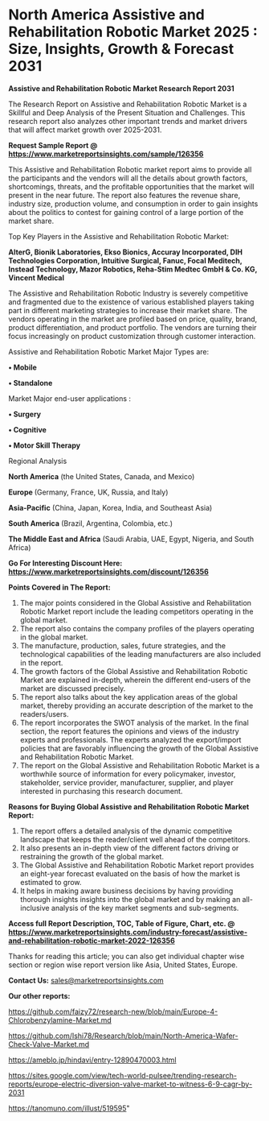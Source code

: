 # North America Assistive and Rehabilitation Robotic Market 2025 : Size, Insights, Growth & Forecast 2031

<strong>Assistive and Rehabilitation Robotic Market Research Report 2031</strong>

The Research Report on Assistive and Rehabilitation Robotic Market is a Skillful and Deep Analysis of the Present Situation and Challenges. This research report also analyzes other important trends and market drivers that will affect market growth over 2025-2031.

<strong>Request Sample Report @ <a href=https://www.marketreportsinsights.com/sample/126356>https://www.marketreportsinsights.com/sample/126356</a></strong>

This Assistive and Rehabilitation Robotic market report aims to provide all the participants and the vendors will all the details about growth factors, shortcomings, threats, and the profitable opportunities that the market will present in the near future. The report also features the revenue share, industry size, production volume, and consumption in order to gain insights about the politics to contest for gaining control of a large portion of the market share.

Top Key Players in the Assistive and Rehabilitation Robotic Market:

<strong>AlterG, Bionik Laboratories, Ekso Bionics, Accuray Incorporated, DIH Technologies Corporation, Intuitive Surgical, Fanuc, Focal Meditech, Instead Technology, Mazor Robotics, Reha-Stim Medtec GmbH & Co. KG, Vincent Medical</strong>

The Assistive and Rehabilitation Robotic Industry is severely competitive and fragmented due to the existence of various established players taking part in different marketing strategies to increase their market share. The vendors operating in the market are profiled based on price, quality, brand, product differentiation, and product portfolio. The vendors are turning their focus increasingly on product customization through customer interaction.

Assistive and Rehabilitation Robotic Market Major Types are:

<strong>• Mobile

• Standalone</strong>

Market Major end-user applications :

<strong>• Surgery

• Cognitive

• Motor Skill Therapy</strong>

Regional Analysis

</u><strong><b>North America</b></strong> (the United States, Canada, and Mexico)

<strong><b>Europe </b></strong>(Germany, France, UK, Russia, and Italy)

<strong><b>Asia-Pacific</b></strong> (China, Japan, Korea, India, and Southeast Asia)

<strong><b>South America</b></strong> (Brazil, Argentina, Colombia, etc.)

<strong><b>The Middle East and Africa</b></strong> (Saudi Arabia, UAE, Egypt, Nigeria, and South Africa)

<strong>Go For Interesting Discount Here: <a href=https://www.marketreportsinsights.com/discount/126356>https://www.marketreportsinsights.com/discount/126356</a></strong>

<strong>Points Covered in The Report:</strong>
<ol>
  <li>The major points considered in the Global Assistive and Rehabilitation Robotic Market report include the leading competitors operating in the global market.</li>
  <li>The report also contains the company profiles of the players operating in the global market.</li>
  <li>The manufacture, production, sales, future strategies, and the technological capabilities of the leading manufacturers are also included in the report.</li>
  <li>The growth factors of the Global Assistive and Rehabilitation Robotic Market are explained in-depth, wherein the different end-users of the market are discussed precisely.</li>
  <li>The report also talks about the key application areas of the global market, thereby providing an accurate description of the market to the readers/users.</li>
  <li>The report incorporates the SWOT analysis of the market. In the final section, the report features the opinions and views of the industry experts and professionals. The experts analyzed the export/import policies that are favorably influencing the growth of the Global Assistive and Rehabilitation Robotic Market.</li>
  <li>The report on the Global Assistive and Rehabilitation Robotic Market is a worthwhile source of information for every policymaker, investor, stakeholder, service provider, manufacturer, supplier, and player interested in purchasing this research document.</li>
</ol>
<strong>Reasons for Buying Global Assistive and Rehabilitation Robotic Market Report:</strong>

<ol>
  <li>The report offers a detailed analysis of the dynamic competitive landscape that keeps the reader/client well ahead of the competitors.</li>
  <li>It also presents an in-depth view of the different factors driving or restraining the growth of the global market.</li>
  <li>The Global Assistive and Rehabilitation Robotic Market report provides an eight-year forecast evaluated on the basis of how the market is estimated to grow.</li>
  <li>It helps in making aware business decisions by having providing thorough insights insights into the global market and by making an all-inclusive analysis of the key market segments and sub-segments.</li>
</ol>
<strong>Access full Report Description, TOC, Table of Figure, Chart, etc. @ <a href=https://www.marketreportsinsights.com/industry-forecast/assistive-and-rehabilitation-robotic-market-2022-126356>https://www.marketreportsinsights.com/industry-forecast/assistive-and-rehabilitation-robotic-market-2022-126356</a></strong>


Thanks for reading this article; you can also get individual chapter wise section or region wise report version like Asia, United States, Europe.

<strong>Contact Us:</strong>
sales@marketreportsinsights.com

<strong>Our other reports:</strong>

<a href=https://github.com/faizy72/research-new/blob/main/Europe-4-Chlorobenzylamine-Market.md>https://github.com/faizy72/research-new/blob/main/Europe-4-Chlorobenzylamine-Market.md</a>

<a href=https://github.com/Ishi78/Research/blob/main/North-America-Wafer-Check-Valve-Market.md>https://github.com/Ishi78/Research/blob/main/North-America-Wafer-Check-Valve-Market.md</a>

<a href=https://ameblo.jp/hindavi/entry-12890470003.html>https://ameblo.jp/hindavi/entry-12890470003.html</a>

<a href=https://sites.google.com/view/tech-world-pulsee/trending-research-reports/europe-electric-diversion-valve-market-to-witness-6-9-cagr-by-2031>https://sites.google.com/view/tech-world-pulsee/trending-research-reports/europe-electric-diversion-valve-market-to-witness-6-9-cagr-by-2031</a>

<a href=https://tanomuno.com/illust/519595>https://tanomuno.com/illust/519595</a>"
